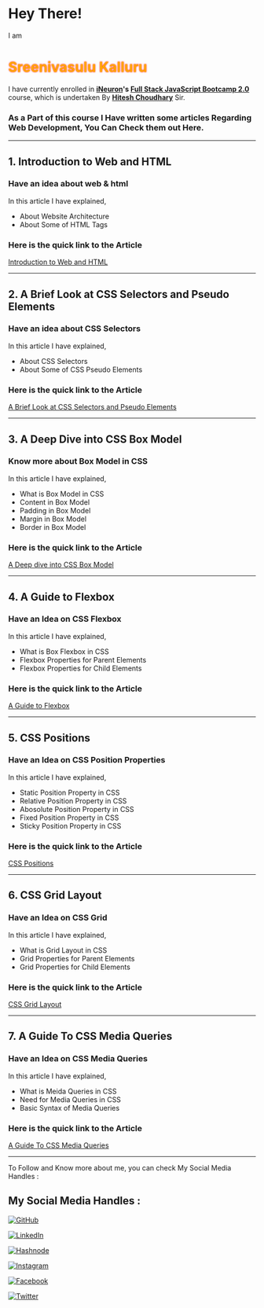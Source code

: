 # Hey There!

I am <h1 style="color:orange; text-shadow: 0 0 3px #FF0000">Sreenivasulu Kalluru</h1> I have currently enrolled in **[iNeuron](https://ineuron.ai/ 'iNeuron')'s [Full Stack JavaScript Bootcamp 2.0](https://ineuron.ai/course/Full-Stack-JavaScript-Bootcamp-2.0 'FSJS 2.0')** course, which is undertaken By **[Hitesh Choudhary](https://hiteshchoudhary.com/ 'Hitesh Choudhary')** Sir.

### As a Part of this course I Have written some articles Regarding Web Development, You Can Check them out Here.

---

## **1. Introduction to Web and HTML**

### **Have an idea about web & html**

In this article I have explained,

- About Website Architecture
- About Some of HTML Tags

### Here is the quick link to the Article

[Introduction to Web and HTML](https://vasuk24.hashnode.dev/intro-to-web-html)

---

## **2. A Brief Look at CSS Selectors and Pseudo Elements**

### **Have an idea about CSS Selectors**

In this article I have explained,

- About CSS Selectors
- About Some of CSS Pseudo Elements

### Here is the quick link to the Article

[A Brief Look at CSS Selectors and Pseudo Elements](https://vasuk24.hashnode.dev/a-brief-look-at-css-selectors-and-pseudo-elements)

---

## **3. A Deep Dive into CSS Box Model**

### **Know more about Box Model in CSS**

In this article I have explained,

- What is Box Model in CSS
- Content in Box Model
- Padding in Box Model
- Margin in Box Model
- Border in Box Model

### Here is the quick link to the Article

[A Deep dive into CSS Box Model](https://vasuk24.hashnode.dev/a-deep-dive-into-css-box-model)

---

## **4. A Guide to Flexbox**

### **Have an Idea on CSS Flexbox**

In this article I have explained,

- What is Box Flexbox in CSS
- Flexbox Properties for Parent Elements
- Flexbox Properties for Child Elements

### Here is the quick link to the Article

[A Guide to Flexbox](https://vasuk24.hashnode.dev/a-guide-to-flexbox)

---

## **5. CSS Positions**

### **Have an Idea on CSS Position Properties**

In this article I have explained,

- Static Position Property in CSS
- Relative Position Property in CSS
- Abosolute Position Property in CSS
- Fixed Position Property in CSS
- Sticky Position Property in CSS

### Here is the quick link to the Article

[CSS Positions](https://vasuk24.hashnode.dev/css-positions)

---

## **6. CSS Grid Layout**

### **Have an Idea on CSS Grid**

In this article I have explained,

- What is Grid Layout in CSS
- Grid Properties for Parent Elements
- Grid Properties for Child Elements

### Here is the quick link to the Article

[CSS Grid Layout](https://vasuk24.hashnode.dev/css-grid-layout)

---

## **7. A Guide To CSS Media Queries**

### **Have an Idea on CSS Media Queries**

In this article I have explained,

- What is Meida Queries in CSS
- Need for Media Queries in CSS
- Basic Syntax of Media Queries

### Here is the quick link to the Article

[A Guide To CSS Media Queries](https://vasuk24.hashnode.dev/a-guide-to-css-media-queries)

---

To Follow and Know more about me, you can check My Social Media Handles :

## My Social Media Handles :

[![GitHub](https://img.shields.io/badge/github-Fork%20Me-%23121011.svg?style=for-the-badge&logo=github&logoColor=white)](https://github.com/Sreenivasulu-Kalluru)

[![LinkedIn](https://img.shields.io/badge/linkedin-Connect%20With%20Me-%230077B5.svg?style=for-the-badge&logo=linkedin&logoColor=white)](https://www.linkedin.com/in/vasu-k-8069201b0)

[![Hashnode](https://img.shields.io/badge/Hashnode-Follow%20Me-2962FF?style=for-the-badge&logo=hashnode&logoColor=white)](https://vasuk24.hashnode.dev/)

[![Instagram](https://img.shields.io/badge/Instagram-Follow%20Me-%23E4405F.svg?style=for-the-badge&logo=Instagram&logoColor=white)](https://www.instagram.com/iam_vs24/)

[![Facebook](https://img.shields.io/badge/Facebook-Follow%20Me-%231877F2.svg?style=for-the-badge&logo=Facebook&logoColor=white)](https://www.facebook.com/vasu.kalluru24)

[![Twitter](https://img.shields.io/badge/Twitter-Tweet%20Me-%231DA1F2.svg?style=for-the-badge&logo=Twitter&logoColor=white)](https://twitter.com/vasuk24)
